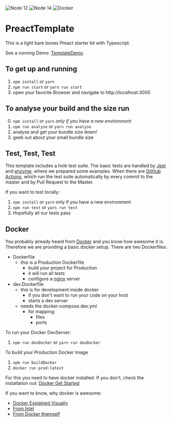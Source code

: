 
![Node 12](https://github.com/MunsMan/PreactTemplate/workflows/Node%2012/badge.svg)
![Node 14](https://github.com/MunsMan/PreactTemplate/workflows/Node%2014/badge.svg)
![Docker](https://github.com/MunsMan/PreactTemplate/workflows/Docker/badge.svg)
# PreactTemplate

This is a light bare bones Preact starter kit with Typescript.

See a running Demo:
[TemplateDemo](https://munsman.github.io/PreactTemplate/)

## To get up and running

1. `npm install` or `yarn`
2. `npm run start` or `yarn run start`
3. open your favorite Browser and navigate to http://localhost:3000

## To analyse your build and the size run

0. `npm install` or `yarn` *only if you have a new environment*
1. `npm run analyse` or `yarn run analyse`
2. analyse and get your bundle size down!
3. geek out about your small bundle size

## Test, Test, Test

This template includes a hole test suite. The basic tests are handled by [Jest](https://jestjs.io) and [enzyme](https://enzymejs.github.io/enzyme/), where we prepared some examples. When there are [GitHub Actions](https://github.com/features/actions), which run the test suite automatically by every commit to the master and by Pull Request to the Master.

If you want to test locally:

1. `npm install` or `yarn` only if you have a new environment
2. `npm run test` or `yarn run test`
3. Hopefully all our tests pass

## Docker

You probably already heard from [Docker](www.docker.com) and you know how awesome it is. 
Therefore we are providing a basic docker setup. There are two Dockerfiles:
- Dockerfile
	- this is a Production Dockerfile
		- build your project for Production
		- it will run all tests
		- configure a [nginx](https://www.nginx.com) server
- dev.Dockerfile
	- this is for development inside docker
		- if you don't want to run your code on your host
		- starts a dev server
	- needs the docker-compose.dev.yml
		- for mapping:
			- files
			- ports

To run your Docker DevServer:

1. `npm run devDocker` or `yarn run devDocker`

To build your Production Docker Image

1. `npm run buildDocker`
2. `docker run prod:latest`

For this you need to have docker installed. If you don't, check the installation out: [Docker Get Started](https://www.docker.com/get-started)


If you want to know, why docker is awesome:
- [Docker Explained Visually](https://www.iteachrecruiters.com/blog/docker-explained-visually-for-non-technical-folks/)
- [From Intel](https://software.intel.com/content/www/us/en/develop/documentation/intel-system-studio-docker-install/top/why.html)
- [From Docker themself](https://www.docker.com/why-docker)